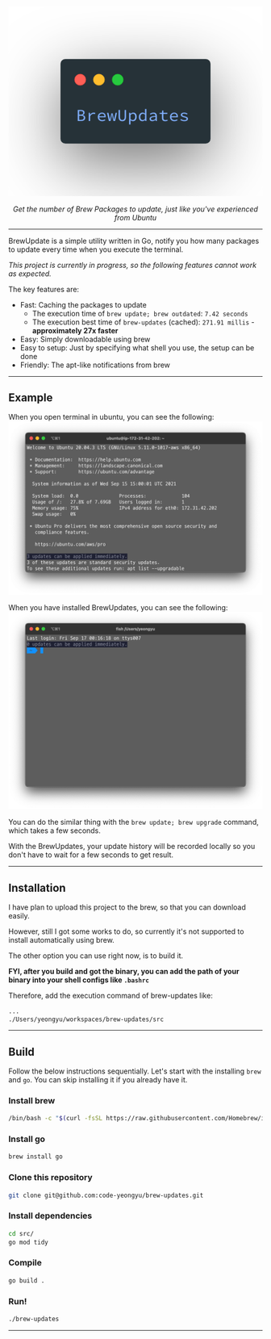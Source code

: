 <p align="center">
  <img src="https://raw.githubusercontent.com/code-yeongyu/brew-updates/master/docs/images/logo.png" alt="BrewUpdates">
</p>
<p align="center">
    <em>Get the number of Brew Packages to update, just like you've experienced from Ubuntu</em>
</p>

---

BrewUpdate is a simple utility written in Go, notify you how many packages to update every time when you execute the terminal.

_This project is currently in progress, so the following features cannot work as expected._

The key features are:

- Fast: Caching the packages to update
  - The execution time of `brew update; brew outdated`: `7.42 seconds`
  - The execution best time of `brew-updates` (cached): `271.91 millis` - **approximately 27x faster**
- Easy: Simply downloadable using brew
- Easy to setup: Just by specifying what shell you use, the setup can be done
- Friendly: The apt-like notifications from brew

---

## Example

When you open terminal in ubuntu, you can see the following:
![SSH-connected ubuntu screenshot](docs/images/ubuntu-execution.png)

When you have installed BrewUpdates, you can see the following:
![demo](docs/images/execution.png)

You can do the similar thing with the `brew update; brew upgrade` command, which takes a few seconds.

With the BrewUpdates, your update history will be recorded locally so you don't have to wait for a few seconds to get result.

---

## Installation

I have plan to upload this project to the brew, so that you can download easily.

However, still I got some works to do, so currently it's not supported to install automatically using brew.

The other option you can use right now, is to build it.

**FYI, after you build and got the binary, you can add the path of your binary into your shell configs like `.bashrc`**

Therefore, add the execution command of brew-updates like:

```
...
./Users/yeongyu/workspaces/brew-updates/src
```

---

## Build

Follow the below instructions sequentially. Let's start with the installing `brew` and `go`. You can skip installing it if you already have it.

### Install brew

```sh
/bin/bash -c "$(curl -fsSL https://raw.githubusercontent.com/Homebrew/install/HEAD/install.sh)"
```

### Install go

```sh
brew install go
```

### Clone this repository

```sh
git clone git@github.com:code-yeongyu/brew-updates.git
```

### Install dependencies

```sh
cd src/
go mod tidy
```

### Compile

```sh
go build .
```

### Run!

```sh
./brew-updates
```

---
